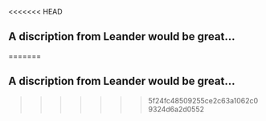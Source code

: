<<<<<<< HEAD
## A discription from Leander would be great...
=======
## A discription from Leander would be great…

>>>>>>> 5f24fc48509255ce2c63a1062c09324d6a2d0552
